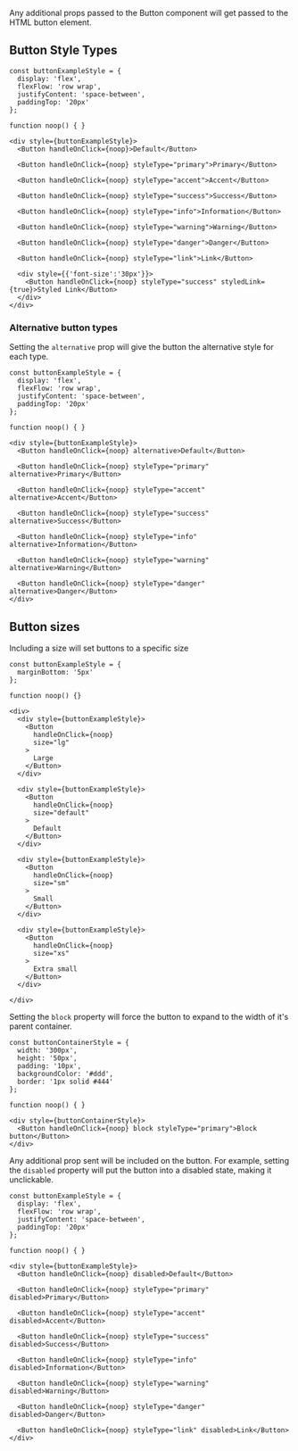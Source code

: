 Any additional props passed to the Button component will get passed to the HTML button element.

## Button Style Types

```
const buttonExampleStyle = {
  display: 'flex',
  flexFlow: 'row wrap',
  justifyContent: 'space-between',
  paddingTop: '20px'
};

function noop() { }

<div style={buttonExampleStyle}>
  <Button handleOnClick={noop}>Default</Button>

  <Button handleOnClick={noop} styleType="primary">Primary</Button>

  <Button handleOnClick={noop} styleType="accent">Accent</Button>

  <Button handleOnClick={noop} styleType="success">Success</Button>

  <Button handleOnClick={noop} styleType="info">Information</Button>

  <Button handleOnClick={noop} styleType="warning">Warning</Button>

  <Button handleOnClick={noop} styleType="danger">Danger</Button>

  <Button handleOnClick={noop} styleType="link">Link</Button>

  <div style={{'font-size':'30px'}}>
    <Button handleOnClick={noop} styleType="success" styledLink={true}>Styled Link</Button>
  </div>
</div>
```

### Alternative button types

Setting the `alternative` prop will give the button the alternative style for each type.

```
const buttonExampleStyle = {
  display: 'flex',
  flexFlow: 'row wrap',
  justifyContent: 'space-between',
  paddingTop: '20px'
};

function noop() { }

<div style={buttonExampleStyle}>
  <Button handleOnClick={noop} alternative>Default</Button>

  <Button handleOnClick={noop} styleType="primary" alternative>Primary</Button>

  <Button handleOnClick={noop} styleType="accent" alternative>Accent</Button>

  <Button handleOnClick={noop} styleType="success" alternative>Success</Button>

  <Button handleOnClick={noop} styleType="info" alternative>Information</Button>

  <Button handleOnClick={noop} styleType="warning" alternative>Warning</Button>

  <Button handleOnClick={noop} styleType="danger" alternative>Danger</Button>
</div>
```

## Button sizes

Including a size will set buttons to a specific size

```
const buttonExampleStyle = {
  marginBottom: '5px'
};

function noop() {}

<div>
  <div style={buttonExampleStyle}>
    <Button
      handleOnClick={noop}
      size="lg"
    >
      Large
    </Button>
  </div>

  <div style={buttonExampleStyle}>
    <Button
      handleOnClick={noop}
      size="default"
    >
      Default
    </Button>
  </div>

  <div style={buttonExampleStyle}>
    <Button
      handleOnClick={noop}
      size="sm"
    >
      Small
    </Button>
  </div>

  <div style={buttonExampleStyle}>
    <Button
      handleOnClick={noop}
      size="xs"
    >
      Extra small
    </Button>
  </div>

</div>
```

Setting the `block` property will force the button to expand to the width of it's parent container.

```
const buttonContainerStyle = {
  width: '300px',
  height: '50px',
  padding: '10px',
  backgroundColor: '#ddd',
  border: '1px solid #444'
};

function noop() { }

<div style={buttonContainerStyle}>
  <Button handleOnClick={noop} block styleType="primary">Block button</Button>
</div>

```

Any additional prop sent will be included on the button. For example, setting the `disabled` property will put the button into a disabled state, making it unclickable.

```
const buttonExampleStyle = {
  display: 'flex',
  flexFlow: 'row wrap',
  justifyContent: 'space-between',
  paddingTop: '20px'
};

function noop() { }

<div style={buttonExampleStyle}>
  <Button handleOnClick={noop} disabled>Default</Button>

  <Button handleOnClick={noop} styleType="primary" disabled>Primary</Button>

  <Button handleOnClick={noop} styleType="accent" disabled>Accent</Button>

  <Button handleOnClick={noop} styleType="success" disabled>Success</Button>

  <Button handleOnClick={noop} styleType="info" disabled>Information</Button>

  <Button handleOnClick={noop} styleType="warning" disabled>Warning</Button>

  <Button handleOnClick={noop} styleType="danger" disabled>Danger</Button>

  <Button handleOnClick={noop} styleType="link" disabled>Link</Button>
</div>


```
